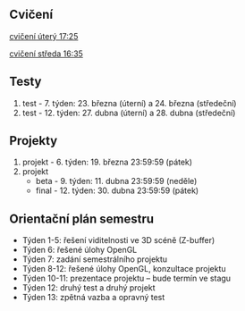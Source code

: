 ## Cvičení

[cvičení úterý 17:25](https://github.com/milankostak/PGRF2-2021/tree/master/src/utery_17_25_c04)

[cvičení středa 16:35](https://github.com/milankostak/PGRF2-2021/tree/master/src/streda_16_35_c05)


## Testy

1. test - 7. týden: 23. března (úterní) a 24. března (středeční)
2. test - 12. týden: 27. dubna (úterní) a 28. dubna (středeční)


## Projekty

1. projekt - 6. týden: 19. března 23:59:59 (pátek)
2. projekt
   * beta - 9. týden: 11. dubna 23:59:59 (neděle)
   * final - 12. týden: 30. dubna 23:59:59 (pátek)


## Orientační plán semestru

* Týden 1-5: řešení viditelnosti ve 3D scéně (Z-buffer)
* Týden 6: řešené úlohy OpenGL
* Týden 7: zadání semestrálního projektu
* Týden 8-12: řešené úlohy OpenGL, konzultace projektu
* Týden 10-11: prezentace projektu – bude termín ve stagu
* Týden 12: druhý test a druhý projekt
* Týden 13: zpětná vazba a opravný test
